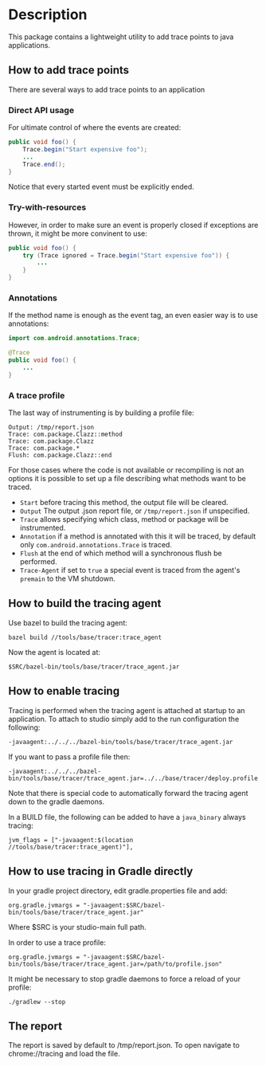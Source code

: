 # Description

This package contains a lightweight utility to add trace points to java applications.

## How to add trace points

There are several ways to add trace points to an application

### Direct API usage

For ultimate control of where the events are created:


```java
public void foo() {
    Trace.begin("Start expensive foo");
    ...
    Trace.end();
}
```

Notice that every started event must be explicitly ended.

### Try-with-resources

However, in order to make sure an event is properly closed if exceptions are thrown, it might be more convinent to use:

```java
public void foo() {
    try (Trace ignored = Trace.begin("Start expensive foo")) {
        ...
    }
}
```

### Annotations

If the method name is enough as the event tag, an even easier way is to use annotations:

```java
import com.android.annotations.Trace;

@Trace
public void foo() {
    ...
}
```

### A trace profile

The last way of instrumenting is by building a profile file:

```
Output: /tmp/report.json
Trace: com.package.Clazz::method
Trace: com.package.Clazz
Trace: com.package.*
Flush: com.package.Clazz::end
```

For those cases where the code is not available or recompiling is not an options it is possible to set up a file describing what methods want to be traced.

* ``Start`` before tracing this method, the output file will be cleared.
* ``Output`` The output .json report file, or ```/tmp/report.json``` if unspecified.
* ``Trace`` allows specifying which class, method or package will be instrumented.
* ``Annotation`` if a method is annotated with this it will be traced, by default only ```com.android.annotations.Trace``` is traced.
* ``Flush`` at the end of which method will a synchronous flush be performed.
* ``Trace-Agent`` if set to ```true``` a special event is traced from the agent's ```premain``` to the VM shutdown. 

## How to build the tracing agent

Use bazel to build the tracing agent:

```
bazel build //tools/base/tracer:trace_agent
```

Now the agent is located at:

```
$SRC/bazel-bin/tools/base/tracer/trace_agent.jar
```

## How to enable tracing

Tracing is performed when the tracing agent is attached at startup to an application.
To attach to studio simply add to the run configuration the following:

```
-javaagent:../../../bazel-bin/tools/base/tracer/trace_agent.jar
```

If you want to pass a profile file then:

```
-javaagent:../../../bazel-bin/tools/base/tracer/trace_agent.jar=../../base/tracer/deploy.profile
```

Note that there is special code to automatically forward the tracing agent down to the gradle daemons.

In a BUILD file, the following can be added to have a ``java_binary`` always tracing:

```
jvm_flags = ["-javaagent:$(location //tools/base/tracer:trace_agent)"],
```

## How to use tracing in Gradle directly

In your gradle project directory, edit gradle.properties file and add:

```
org.gradle.jvmargs = "-javaagent:$SRC/bazel-bin/tools/base/tracer/trace_agent.jar"
```

Where $SRC is your studio-main full path.

In order to use a trace profile:

```
org.gradle.jvmargs = "-javaagent:$SRC/bazel-bin/tools/base/tracer/trace_agent.jar=/path/to/profile.json"
```

It might be necessary to stop gradle daemons to force a reload of your profile:

```
./gradlew --stop
```

## The report

The report is saved by default to /tmp/report.json. To open navigate to chrome://tracing and load the file.
